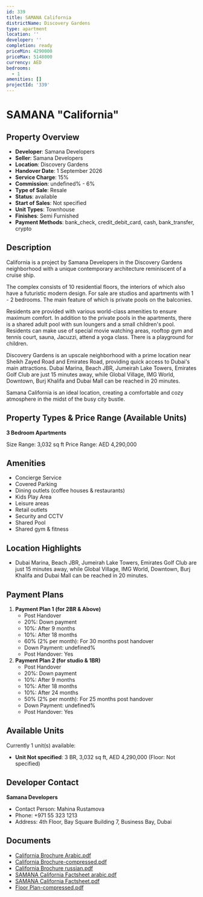 ```yaml
---
id: 339
title: SAMANA California
districtName: Discovery Gardens
type: apartment
location: ''
developer: ''
completion: ready
priceMin: 4290000
priceMax: 5148000
currency: AED
bedrooms:
  - 1
amenities: []
projectId: '339'
---
```


# SAMANA "California"

## Property Overview
- **Developer**: Samana Developers
- **Seller**: Samana Developers
- **Location**: Discovery Gardens
- **Handover Date**: 1 September 2026
- **Service Charge**: 15%
- **Commission**: undefined% - 6%
- **Type of Sale**: Resale
- **Status**: available
- **Start of Sales**: Not specified
- **Unit Types**: Townhouse
- **Finishes**: Semi Furnished
- **Payment Methods**: bank_check, credit_debit_card, cash, bank_transfer, crypto

## Description
California is a project by Samana Developers in the Discovery Gardens neighborhood with a unique contemporary architecture reminiscent of a cruise ship. 

The complex consists of 10 residential floors, the interiors of which also have a futuristic modern design. For sale are studios and apartments with 1 - 2 bedrooms. The main feature of which is private pools on the balconies.

Residents are provided with various world-class amenities to ensure maximum comfort. In addition to the private pools in the apartments, there is a shared adult pool with sun loungers and a small children's pool. Residents can make use of special movie watching areas, rooftop gym and tennis court, sauna, Jacuzzi, attend a yoga class. There is a playground for children.

Discovery Gardens is an upscale neighborhood with a prime location near Sheikh Zayed Road and Emirates Road, providing quick access to Dubai's main attractions. Dubai Marina, Beach JBR, Jumeirah Lake Towers, Emirates Golf Club are just 15 minutes away, while Global Village, IMG World, Downtown, Burj Khalifa and Dubai Mall can be reached in 20 minutes.

Samana California is an ideal location, creating a comfortable and cozy atmosphere in the midst of the busy city bustle.

## Property Types & Price Range (Available Units)
**3 Bedroom Apartments**

Size Range: 3,032 sq ft
Price Range: AED 4,290,000

## Amenities
- Concierge Service
- Covered Parking
- Dining outlets  (coffee houses & restaurants)
- Kids Play Area
- Leisure areas
- Retail outlets
- Security and CCTV
- Shared Pool
- Shared gym & fitness

## Location Highlights
- Dubai Marina, Beach JBR, Jumeirah Lake Towers, Emirates Golf Club are just 15 minutes away, while Global Village, IMG World, Downtown, Burj Khalifa and Dubai Mall can be reached in 20 minutes.

## Payment Plans
1. **Payment Plan 1 (for 2BR & Above)**
   - Post Handover
   - 20%: Down payment
   - 10%: After 9 months
   - 10%: After 18 months
   - 60% (2% per month): For 30 months post handover
   - Down Payment: undefined%
   - Post Handover: Yes
2. **Payment Plan 2 (for studio & 1BR)**
   - Post Handover
   - 20%: Down payment
   - 10%: After 9 months
   - 10%: After 18 months
   - 10%: After 24 months
   - 50% (2% per month): For 25 months post handover
   - Down Payment: undefined%
   - Post Handover: Yes

## Available Units
Currently 1 unit(s) available:
- **Unit Not specified**: 3 BR, 3,032 sq ft, AED 4,290,000 (Floor: Not specified)

## Developer Contact
**Samana Developers**
- Contact Person: Mahina Rustamova
- Phone: +971 55 323 1213
- Address: 4th Floor, Bay Square Building 7, Business Bay, Dubai

## Documents
- [California Brochure Arabic.pdf](https://cdn.geniemap.net/2023/07/11/Rj4IH5wBnaPs9h0l1FAVugPQp8A9sYpUwS4ieq3n.pdf)
- [California Brochure-compressed.pdf](https://cdn.geniemap.net/2023/07/11/k5n5SgVTkT9a2ot2YbJNDXrs0jzjHQd4aodp4kZo.pdf)
- [California Brochure russian.pdf](https://cdn.geniemap.net/2023/07/11/ypeavZDq3rRfCcJTbYC0Am7Xb8H7BZ8Nj4ZLdw7v.pdf)
- [SAMANA California Factsheet arabic.pdf](https://cdn.geniemap.net/2023/07/11/3CkxwEktRQmPG0ikhdfxtZmslkhE4l2zBzEsZQr1.pdf)
- [SAMANA California Factsheet.pdf](https://cdn.geniemap.net/2023/07/11/hCipQLRgIxb1GrN6Yce28igs1893HZxPEs9vJI4J.pdf)
- [Floor Plan-compressed.pdf](https://cdn.geniemap.net/2023/07/11/50rluScgV61UnF049isM6XOtybuLtA4tg4p4rCDi.pdf)
